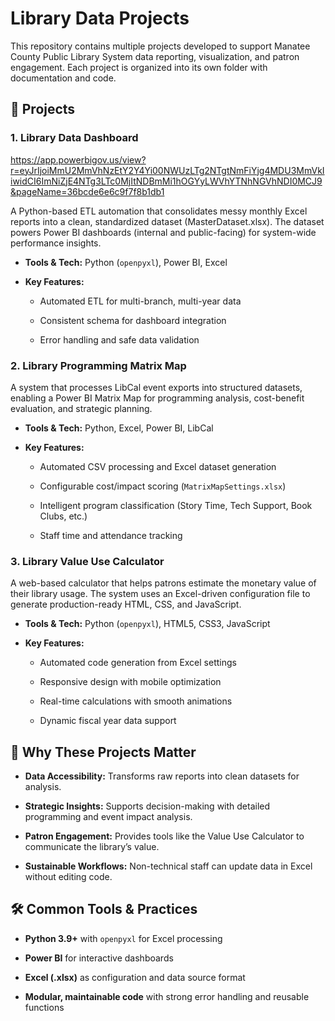 # Library Data Projects

This repository contains multiple projects developed to support Manatee County Public Library System data reporting, visualization, and patron engagement. Each project is organized into its own folder with documentation and code.

## 📂 Projects
### 1. Library Data Dashboard
https://app.powerbigov.us/view?r=eyJrIjoiMmU2MmVhNzEtY2Y4Yi00NWUzLTg2NTgtNmFiYjg4MDU3MmVkIiwidCI6ImNiZjE4NTg3LTc0MjItNDBmMi1hOGYyLWVhYTNhNGVhNDI0MCJ9&pageName=36bcde6e6c9f7f8b1db1

A Python-based ETL automation that consolidates messy monthly Excel reports into a clean, standardized dataset (MasterDataset.xlsx). The dataset powers Power BI dashboards (internal and public-facing) for system-wide performance insights.

* **Tools & Tech:** Python (`openpyxl`), Power BI, Excel
* **Key Features:**

  * Automated ETL for multi-branch, multi-year data

  * Consistent schema for dashboard integration

  * Error handling and safe data validation

### 2. Library Programming Matrix Map

A system that processes LibCal event exports into structured datasets, enabling a Power BI Matrix Map for programming analysis, cost-benefit evaluation, and strategic planning.

* **Tools & Tech:** Python, Excel, Power BI, LibCal

* **Key Features:**

  * Automated CSV processing and Excel dataset generation

  * Configurable cost/impact scoring (`MatrixMapSettings.xlsx`)

  * Intelligent program classification (Story Time, Tech Support, Book Clubs, etc.)

  * Staff time and attendance tracking

### 3. Library Value Use Calculator

A web-based calculator that helps patrons estimate the monetary value of their library usage. The system uses an Excel-driven configuration file to generate production-ready HTML, CSS, and JavaScript.

* **Tools & Tech:** Python (`openpyxl`), HTML5, CSS3, JavaScript

* **Key Features:**

  * Automated code generation from Excel settings

  * Responsive design with mobile optimization

  * Real-time calculations with smooth animations

  * Dynamic fiscal year data support

## 🚀 Why These Projects Matter

* **Data Accessibility:** Transforms raw reports into clean datasets for analysis.

* **Strategic Insights:** Supports decision-making with detailed programming and event impact analysis.

* **Patron Engagement:** Provides tools like the Value Use Calculator to communicate the library’s value.

* **Sustainable Workflows:** Non-technical staff can update data in Excel without editing code.

## 🛠️ Common Tools & Practices

* **Python 3.9+** with `openpyxl` for Excel processing

* **Power BI** for interactive dashboards

* **Excel (.xlsx)** as configuration and data source format

* **Modular, maintainable code** with strong error handling and reusable functions
